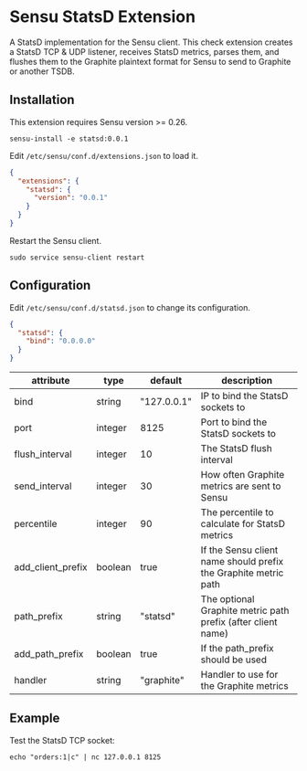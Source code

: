 # Sensu StatsD Extension

A StatsD implementation for the Sensu client. This check extension
creates a StatsD TCP & UDP listener, receives StatsD metrics, parses
them, and flushes them to the Graphite plaintext format for Sensu to
send to Graphite or another TSDB.

## Installation

This extension requires Sensu version >= 0.26.

```
sensu-install -e statsd:0.0.1
```

Edit `/etc/sensu/conf.d/extensions.json` to load it.

``` json
{
  "extensions": {
    "statsd": {
      "version": "0.0.1"
    }
  }
}
```

Restart the Sensu client.

``` shell
sudo service sensu-client restart
```

## Configuration

Edit `/etc/sensu/conf.d/statsd.json` to change its configuration.

``` json
{
  "statsd": {
    "bind": "0.0.0.0"
  }
}
```

|attribute|type|default|description|
|----|----|----|---|
|bind|string|"127.0.0.1"|IP to bind the StatsD sockets to|
|port|integer|8125|Port to bind the StatsD sockets to|
|flush_interval|integer|10|The StatsD flush interval|
|send_interval|integer|30|How often Graphite metrics are sent to Sensu|
|percentile|integer|90|The percentile to calculate for StatsD metrics|
|add_client_prefix|boolean|true|If the Sensu client name should prefix the Graphite metric path|
|path_prefix|string|"statsd"|The optional Graphite metric path prefix (after client name)|
|add_path_prefix|boolean|true|If the path_prefix should be used|
|handler|string|"graphite"|Handler to use for the Graphite metrics|

## Example

Test the StatsD TCP socket:

``` shell
echo "orders:1|c" | nc 127.0.0.1 8125
```
